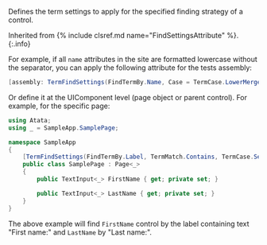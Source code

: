 Defines the term settings to apply for the specified finding strategy of a control.

Inherited from {% include clsref.md name="FindSettingsAttribute" %}.
{:.info}

For example, if all `name` attributes in the site are formatted lowercase without the separator, you can apply the following attribute for the tests assembly:

```cs
[assembly: TermFindSettings(FindTermBy.Name, Case = TermCase.LowerMerged)]
```

Or define it at the UIComponent level (page object or parent control). For example, for the specific page:

```cs
using Atata;
using _ = SampleApp.SamplePage;

namespace SampleApp
{
    [TermFindSettings(FindTermBy.Label, TermMatch.Contains, TermCase.Sentence, Format = "{0}:")]
    public class SamplePage : Page<_>
    {
        public TextInput<_> FirstName { get; private set; }

        public TextInput<_> LastName { get; private set; }
    }
}
```

The above example will find `FirstName` control by the label containing text "First name:" and `LastName` by "Last name:".